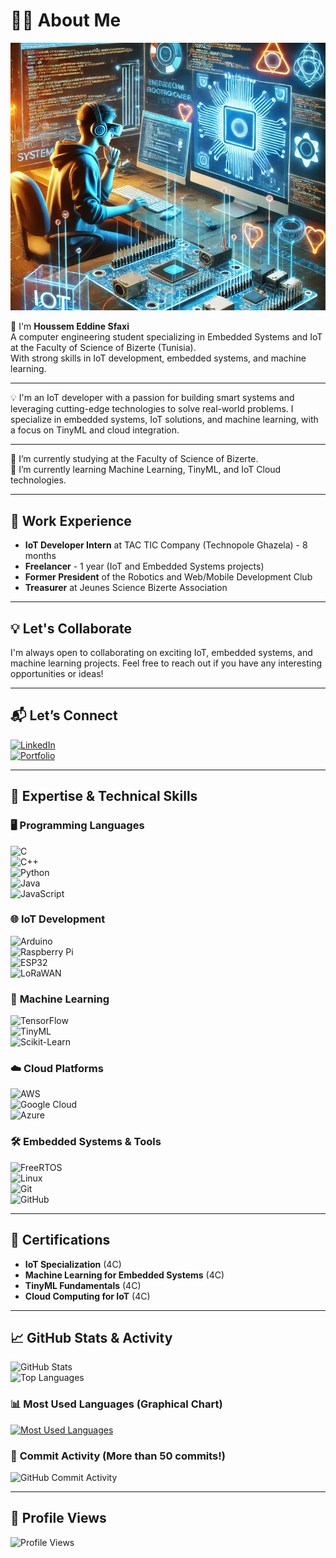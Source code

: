 # 👨‍💻 About Me 
![Tech Animation](DALL2.png)

👋 I'm **Houssem Eddine Sfaxi**  
A computer engineering student specializing in Embedded Systems and IoT at the Faculty of Science of Bizerte (Tunisia).  
With strong skills in IoT development, embedded systems, and machine learning.  

---

💡 I'm an IoT developer with a passion for building smart systems and leveraging cutting-edge technologies to solve real-world problems. I specialize in embedded systems, IoT solutions, and machine learning, with a focus on TinyML and cloud integration.  

---

🔭 I’m currently studying at the Faculty of Science of Bizerte.  
🌱 I’m currently learning Machine Learning, TinyML, and IoT Cloud technologies.  

---

## 💼 Work Experience  
- **IoT Developer Intern** at TAC TIC Company (Technopole Ghazela) - 8 months  
- **Freelancer** - 1 year (IoT and Embedded Systems projects)  
- **Former President** of the Robotics and Web/Mobile Development Club  
- **Treasurer** at Jeunes Science Bizerte Association  

---

## 💡 Let's Collaborate  
I'm always open to collaborating on exciting IoT, embedded systems, and machine learning projects. Feel free to reach out if you have any interesting opportunities or ideas!  

---

## 📬 Let’s Connect  
[![LinkedIn](https://img.shields.io/badge/LinkedIn-0077B5?style=for-the-badge&logo=linkedin&logoColor=white)](https://www.linkedin.com/in/houssem-sfaxi-3272a9280)  
[![Portfolio](https://img.shields.io/badge/Portfolio-Visit%20Now-orange?style=for-the-badge&logo=googlechrome&logoColor=white)](https://sfaxihoussem2.github.io/My-portfolio/)  

---

## 🚀 Expertise & Technical Skills  
### 🖥️ **Programming Languages**  
![C](https://img.shields.io/badge/C-00599C?style=for-the-badge&logo=c&logoColor=white)  
![C++](https://img.shields.io/badge/C%2B%2B-00599C?style=for-the-badge&logo=c%2B%2B&logoColor=white)  
![Python](https://img.shields.io/badge/Python-3776AB?style=for-the-badge&logo=python&logoColor=white)  
![Java](https://img.shields.io/badge/Java-ED8B00?style=for-the-badge&logo=openjdk&logoColor=white)  
![JavaScript](https://img.shields.io/badge/JavaScript-F7DF1E?style=for-the-badge&logo=javascript&logoColor=black)  

### 🌐 **IoT Development**  
![Arduino](https://img.shields.io/badge/Arduino-00979D?style=for-the-badge&logo=arduino&logoColor=white)  
![Raspberry Pi](https://img.shields.io/badge/Raspberry%20Pi-A22846?style=for-the-badge&logo=raspberrypi&logoColor=white)  
![ESP32](https://img.shields.io/badge/ESP32-E7352C?style=for-the-badge&logo=espressif&logoColor=white)  
![LoRaWAN](https://img.shields.io/badge/LoRaWAN-1D4ED8?style=for-the-badge)  

### 🤖 **Machine Learning**  
![TensorFlow](https://img.shields.io/badge/TensorFlow-FF6F00?style=for-the-badge&logo=tensorflow&logoColor=white)  
![TinyML](https://img.shields.io/badge/TinyML-FF6F00?style=for-the-badge&logo=tensorflow&logoColor=white)  
![Scikit-Learn](https://img.shields.io/badge/Scikit--Learn-F7931E?style=for-the-badge&logo=scikit-learn&logoColor=white)  

### ☁️ **Cloud Platforms**  
![AWS](https://img.shields.io/badge/AWS-232F3E?style=for-the-badge&logo=amazonaws&logoColor=white)  
![Google Cloud](https://img.shields.io/badge/Google%20Cloud-4285F4?style=for-the-badge&logo=googlecloud&logoColor=white)  
![Azure](https://img.shields.io/badge/Azure-0089D6?style=for-the-badge&logo=microsoftazure&logoColor=white)  

### 🛠️ **Embedded Systems & Tools**  
![FreeRTOS](https://img.shields.io/badge/FreeRTOS-00979D?style=for-the-badge&logo=freertos&logoColor=white)  
![Linux](https://img.shields.io/badge/Linux-FCC624?style=for-the-badge&logo=linux&logoColor=black)  
![Git](https://img.shields.io/badge/Git-F05032?style=for-the-badge&logo=git&logoColor=white)  
![GitHub](https://img.shields.io/badge/GitHub-181717?style=for-the-badge&logo=github&logoColor=white)  

---

## 🏅 Certifications  
- **IoT Specialization** (4C)  
- **Machine Learning for Embedded Systems** (4C)  
- **TinyML Fundamentals** (4C)  
- **Cloud Computing for IoT** (4C)  

---

## 📈 GitHub Stats & Activity  
![GitHub Stats](https://github-readme-stats.vercel.app/api?username=Sfaxihoussem2&show_icons=true&theme=dark)  
![Top Languages](https://github-readme-stats.vercel.app/api/top-langs/?username=Sfaxihoussem2&layout=compact&theme=dark)  

### 📊 **Most Used Languages (Graphical Chart)**  
[![Most Used Languages](https://github-readme-stats.vercel.app/api/top-langs/?username=Sfaxihoussem2&langs_count=6&theme=dark)](https://github.com/anuraghazra/github-readme-stats)  

### 🚀 **Commit Activity (More than 50 commits!)**  
![GitHub Commit Activity](https://github-readme-activity-graph.vercel.app/graph?username=Sfaxihoussem2&theme=react)  

---

## 👀 Profile Views  
![Profile Views](https://komarev.com/ghpvc/?username=Sfaxihoussem2&color=blue)  
